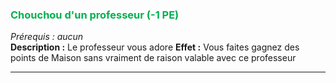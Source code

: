 ### <span style="color:rgb(0, 176, 80)">Chouchou d'un professeur (-1 PE)</span>
_Prérequis : aucun_  
**Description :** Le professeur vous adore
**Effet :** Vous faites gagnez des points de Maison sans vraiment de raison valable avec ce professeur

---